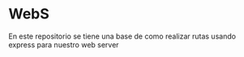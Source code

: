 # WebS
En este repositorio se tiene una base de como realizar rutas usando express para nuestro web server
